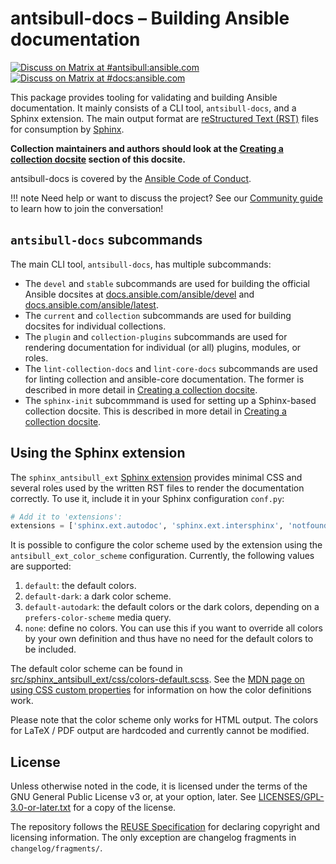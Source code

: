 <!--
Copyright (c) Ansible Project
GNU General Public License v3.0+ (see LICENSES/GPL-3.0-or-later.txt or https://www.gnu.org/licenses/gpl-3.0.txt)
SPDX-License-Identifier: GPL-3.0-or-later
-->

# antsibull-docs – Building Ansible documentation

[![Discuss on Matrix at #antsibull:ansible.com](https://img.shields.io/matrix/antsibull:ansible.com.svg?server_fqdn=ansible-accounts.ems.host&label=Discuss%20on%20Matrix%20at%20%23antsibull:ansible.com&logo=matrix)](https://matrix.to/#/#antsibull:ansible.com)
[![Discuss on Matrix at #docs:ansible.com](https://img.shields.io/matrix/docs:ansible.com.svg?server_fqdn=ansible-accounts.ems.host&label=Discuss%20on%20Matrix%20at%20%23docs:ansible.com&logo=matrix)](https://matrix.to/#/#docs:ansible.com)

This package provides tooling for validating and building Ansible documentation. It mainly consists of a CLI tool, `antsibull-docs`, and a Sphinx extension. The main output format are [reStructured Text (RST)](https://en.wikipedia.org/wiki/ReStructuredText) files for consumption by [Sphinx](https://en.wikipedia.org/wiki/Sphinx_\(documentation_generator\)).

**Collection maintainers and authors should look at the [Creating a collection docsite](collection-docs.md) section of this docsite.**

antsibull-docs is covered by the [Ansible Code of Conduct](https://docs.ansible.com/ansible/latest/community/code_of_conduct.html).

!!! note
    Need help or want to discuss the project? See our [Community guide](community.md) to learn how to join the conversation!

## `antsibull-docs` subcommands

The main CLI tool, `antsibull-docs`, has multiple subcommands:

* The `devel` and `stable` subcommands are used for building the official Ansible docsites at [docs.ansible.com/ansible/devel](https://docs.ansible.com/ansible/devel/) and [docs.ansible.com/ansible/latest](https://docs.ansible.com/ansible/latest/).
* The `current` and `collection` subcommands are used for building docsites for individual collections.
* The `plugin` and `collection-plugins` subcommands are used for rendering documentation for individual (or all) plugins, modules, or roles.
* The `lint-collection-docs` and `lint-core-docs` subcommands are used for linting collection and ansible-core documentation.
  The former is described in more detail in [Creating a collection docsite](collection-docs.md).
* The `sphinx-init` subcommmand is used for setting up a Sphinx-based collection docsite.
  This is described in more detail in [Creating a collection docsite](collection-docs.md).

## Using the Sphinx extension

The `sphinx_antsibull_ext` [Sphinx extension](https://www.sphinx-doc.org/en/master/) provides minimal CSS and several roles used by the written RST files to render the documentation correctly. To use it, include it in your Sphinx configuration ``conf.py``:

```python
# Add it to 'extensions':
extensions = ['sphinx.ext.autodoc', 'sphinx.ext.intersphinx', 'notfound.extension', 'sphinx_antsibull_ext']
```

It is possible to configure the color scheme used by the extension using the `antsibull_ext_color_scheme` configuration. Currently, the following values are supported:

1. `default`: the default colors.
2. `default-dark`: a dark color scheme.
3. `default-autodark`: the default colors or the dark colors, depending on a `prefers-color-scheme` media query.
4. `none`: define no colors. You can use this if you want to override all colors by your own definition and thus have no need for the default colors to be included.

The default color scheme can be found in [src/sphinx_antsibull_ext/css/colors-default.scss](https://github.com/ansible-community/antsibull-docs/blob/main/src/sphinx_antsibull_ext/css/colors-default.scss). See the [MDN page on using CSS custom properties](https://developer.mozilla.org/en-US/docs/Web/CSS/Using_CSS_custom_properties) for information on how the color definitions work.

Please note that the color scheme only works for HTML output. The colors for LaTeX / PDF output are hardcoded and currently cannot be modified.

## License

Unless otherwise noted in the code, it is licensed under the terms of the GNU
General Public License v3 or, at your option, later. See
[LICENSES/GPL-3.0-or-later.txt](https://github.com/ansible-community/antsibull-docs/tree/main/LICENSE)
for a copy of the license.

The repository follows the [REUSE Specification](https://reuse.software/spec/) for declaring copyright and
licensing information. The only exception are changelog fragments in ``changelog/fragments/``.
